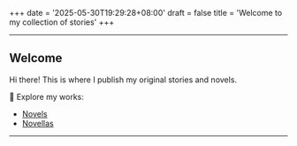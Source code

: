 +++
date = '2025-05-30T19:29:28+08:00'
draft = false
title = 'Welcome to my collection of stories'
+++

---
## Welcome

Hi there! This is where I publish my original stories and novels.

📖 Explore my works:

- [Novels](/novels/)
- [Novellas](/novellas/)

---
